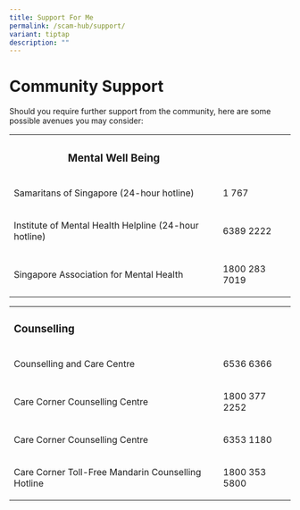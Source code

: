 ```yaml
---
title: Support For Me
permalink: /scam-hub/support/
variant: tiptap
description: ""
---
```

<h1>Community Support</h1><p>Should you require further support from the community, here are some possible avenues you may consider:</p><table><tbody><tr><th rowspan="1" colspan="1"><h3><strong>Mental Well Being</strong></h3></th><th rowspan="1" colspan="1"><p></p></th></tr><tr><td rowspan="1" colspan="1"><p>Samaritans of Singapore (24-hour hotline)</p></td><td rowspan="1" colspan="1"><p>1 767</p></td></tr><tr><td rowspan="1" colspan="1"><p>Institute of Mental Health Helpline (24-hour hotline)</p></td><td rowspan="1" colspan="1"><p>6389 2222</p></td></tr><tr><td rowspan="1" colspan="1"><p>Singapore Association for Mental Health</p></td><td rowspan="1" colspan="1"><p>1800 283 7019</p></td></tr></tbody></table><p></p><table><tbody><tr><td rowspan="1" colspan="1"><h3><strong>Counselling</strong></h3></td><td rowspan="1" colspan="1"><p></p></td></tr><tr><td rowspan="1" colspan="1"><p>Counselling and Care Centre</p></td><td rowspan="1" colspan="1"><p>6536 6366</p></td></tr><tr><td rowspan="1" colspan="1"><p>Care Corner Counselling Centre</p></td><td rowspan="1" colspan="1"><p>1800 377 2252</p></td></tr><tr><td rowspan="1" colspan="1"><p>Care Corner Counselling Centre</p></td><td rowspan="1" colspan="1"><p>6353 1180</p></td></tr><tr><td rowspan="1" colspan="1"><p>Care Corner Toll-Free Mandarin Counselling Hotline</p></td><td rowspan="1" colspan="1"><p>1800 353 5800</p></td></tr></tbody></table><p></p>